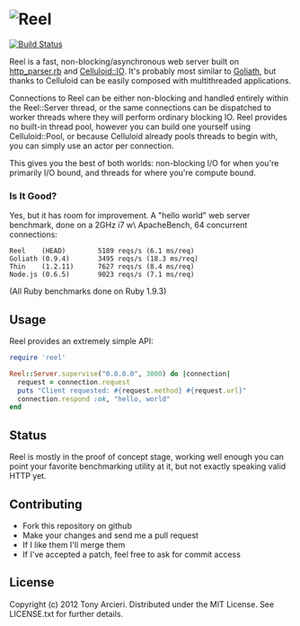![Reel](https://github.com/tarcieri/reel/raw/master/logo.png)
=======
[![Build Status](https://secure.travis-ci.org/tarcieri/reel.png?branch=master)](http://travis-ci.org/tarcieri/reel)

Reel is a fast, non-blocking/asynchronous web server built on
[http_parser.rb](https://github.com/tmm1/http_parser.rb) and
[Celluloid::IO](https://github.com/tarcieri/celluloid-io). It's probably
most similar to [Goliath](http://postrank-labs.github.com/goliath/), but thanks
to Celluloid can be easily composed with multithreaded applications.

Connections to Reel can be either non-blocking and handled entirely within
the Reel::Server thread, or the same connections can be dispatched to worker
threads where they will perform ordinary blocking IO. Reel provides no
built-in thread pool, however you can build one yourself using Celluloid::Pool,
or because Celluloid already pools threads to begin with, you can simply use
an actor per connection.

This gives you the best of both worlds: non-blocking I/O for when you're
primarily I/O bound, and threads for where you're compute bound.

### Is It Good?

Yes, but it has room for improvement. A "hello world" web server benchmark,
done on a 2GHz i7 w\ ApacheBench, 64 concurrent connections:

```
Reel    (HEAD)        5189 reqs/s (6.1 ms/req)
Goliath (0.9.4)       3495 reqs/s (18.3 ms/req)
Thin    (1.2.11)      7627 reqs/s (8.4 ms/req)
Node.js (0.6.5)       9023 reqs/s (7.1 ms/req)
```

(All Ruby benchmarks done on Ruby 1.9.3)

Usage
-----

Reel provides an extremely simple API:

```ruby
require 'reel'

Reel::Server.supervise("0.0.0.0", 3000) do |connection|
  request = connection.request
  puts "Client requested: #{request.method} #{request.url}"
  connection.respond :ok, "hello, world"
end
```

Status
------

Reel is mostly in the proof of concept stage, working well enough you can
point your favorite benchmarking utility at it, but not exactly speaking
valid HTTP yet.

Contributing
------------

* Fork this repository on github
* Make your changes and send me a pull request
* If I like them I'll merge them
* If I've accepted a patch, feel free to ask for commit access

License
-------

Copyright (c) 2012 Tony Arcieri. Distributed under the MIT License. See
LICENSE.txt for further details.
